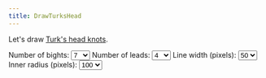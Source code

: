 ```yaml
---
title: DrawTurksHead
---
```


Let's draw [Turk's head knots](https://en.wikipedia.org/wiki/Turk%27s_head_knot).

<form id="form">
<label for="bights">Number of bights:</label>&nbsp;<select id="bights" name="bights"><option>1</option><option>2</option><option>3</option><option>4</option><option>5</option><option>6</option><option selected>7</option><option>8</option><option>9</option><option>10</option></select>
<label for="leads">Number of leads:</label>&nbsp;<select id="leads" name="leads"><option>1</option><option>2</option><option>3</option><option selected>4</option><option>5</option><option>6</option><option>7</option><option>8</option><option>9</option><option>10</option></select>
<label for="line_width">Line width (pixels):</label>&nbsp;<select id="line_width" name="line_width"><option>12</option><option>18</option><option>25</option><option>35</option><option selected>50</option><option>70</option></select>
<label for="inner_radius">Inner radius (pixels):</label>&nbsp;<select id="inner_radius" name="inner_radius"><option>50</option><option>75</option><option selected>100</option><option>150</option></select>
</form>

<img id="turkshead" src="data:image/gif;base64,R0lGODlhAQABAAAAACH5BAEKAAEALAAAAAABAAEAAAICTAEAOw==" alt="A Turk's head knot" class="img-responsive"/>

<script type="text/javascript">
    function updateImage() {
        $('#turkshead').attr('src', 'http://dyn.vincent-jacques.net/turkshead?' + $("#form").serialize());
    }

    $('#bights').change(updateImage);
    $('#leads').change(updateImage);
    $('#line_width').change(updateImage);
    $('#inner_radius').change(updateImage);

    updateImage();
</script>
